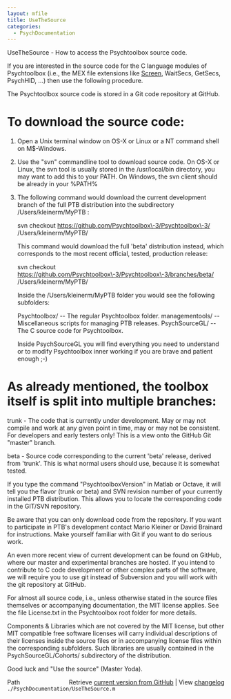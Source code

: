 ```yaml
---
layout: mfile
title: UseTheSource
categories:
  - PsychDocumentation
---
```


UseTheSource \- How to access the Psychtoolbox source code.

If you are interested in the source code for the C language
modules of Psychtoolbox \(i.e., the MEX file extensions
like [Screen](/docs/Screen), WaitSecs, GetSecs, PsychHID, ...\) then use the
following procedure.

The Psychtoolbox source code is stored in a Git code repository at
GitHub.

# To download the source code:

1. Open a Unix terminal window on OS\-X or Linux or a NT command
   shell on M$\-Windows.

2. Use the "svn" commandline tool to download source code. On
   OS\-X or Linux, the svn tool is usually stored in the
   /usr/local/bin directory, you may want to add this to your
   PATH. On Windows, the svn client should be already in your
   %PATH%

3. The following command would download the current development branch of
   the full PTB distribution into the subdirectory /Users/kleinerm/MyPTB :

   svn checkout https://github.com/Psychtoolbox\-3/Psychtoolbox\-3/ /Users/kleinerm/MyPTB/

   This command would download the full 'beta' distribution instead,
   which corresponds to the most recent official, tested, production release:

   svn checkout https://github.com/Psychtoolbox\-3/Psychtoolbox\-3/branches/beta/ /Users/kleinerm/MyPTB/

   Inside the /Users/kleinerm/MyPTB folder you would see the following
   subfolders:

   Psychtoolbox/   \-\- The regular Psychtoolbox folder.
   managementools/ \-\- Miscellaneous scripts for managing PTB releases.
   PsychSourceGL/  \-\- The C source code for Psychtoolbox.

   Inside PsychSourceGL you will find everything you need to understand
   or to modify Psychtoolbox inner working if you are brave and patient
   enough ;\-\)

#    As already mentioned, the toolbox itself is split into multiple branches:

   trunk  \- The code that is currently under development. May or may not
            compile and work at any given point in time, may or may not
            be consistent. For developers and early testers only\! This is
            a view onto the GitHub Git "master" branch.

   beta   \- Source code corresponding to the current 'beta' release, derived
            from 'trunk'. This is what normal users should use, because
            it is somewhat tested.

   If you type the command "PsychtoolboxVersion" in Matlab or Octave, it
   will tell you the flavor \(trunk or beta\) and SVN revision number of
   your currently installed PTB distribution. This allows you to locate
   the corresponding code in the GIT/SVN repository.

   Be aware that you can only download code from the repository. If you
   want to participate in PTB's development contact Mario Kleiner or
   David Brainard for instructions. Make yourself familiar with Git if
   you want to do serious work.

   An even more recent view of current development can be found on
   GitHub, where our master and experimental branches are hosted. If you
   intend to contribute to C code development or other complex parts of
   the software, we will require you to use git instead of Subversion and
   you will work with the git repository at GitHub.

   For almost all source code, i.e., unless otherwise stated in the
   source files themselves or accompanying documentation, the MIT license
   applies. See the file License.txt in the Psychtoolbox root folder for
   more details.

   Components & Libraries which are not covered by the MIT license, but
   other MIT compatible free software licenses will carry individual
   descriptions of their licenses inside the source files or in
   accompanying license files within the corresponding subfolders. Such
   libraries are usually contained in the PsychSourceGL/Cohorts/
   subdirectory of the distribution.

   Good luck and "Use the source" \(Master Yoda\).



<div class="code_header" style="text-align:right;">
  <span style="float:left;">Path&nbsp;&nbsp;</span> <span class="counter">Retrieve <a href=
  "https://raw.github.com/Psychtoolbox-3/Psychtoolbox-3/beta/./PsychDocumentation/UseTheSource.m">current version from GitHub</a> | View <a href=
  "https://github.com/Psychtoolbox-3/Psychtoolbox-3/commits/beta/./PsychDocumentation/UseTheSource.m">changelog</a></span>
</div>
<div class="code">
  <code>./PsychDocumentation/UseTheSource.m</code>
</div>
